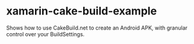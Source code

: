# xamarin-cake-build-example
Shows how to use CakeBuild.net to create an Android APK, with granular control over your BuildSettings.
